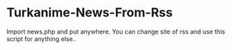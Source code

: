 # Turkanime-News-From-Rss
Import news.php and put anywhere.
You can change site of rss and use this script for anything else..
